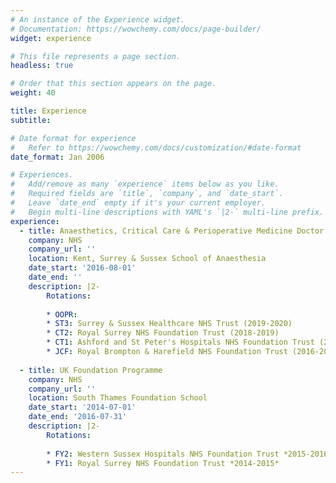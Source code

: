 ```yaml
---
# An instance of the Experience widget.
# Documentation: https://wowchemy.com/docs/page-builder/
widget: experience

# This file represents a page section.
headless: true

# Order that this section appears on the page.
weight: 40

title: Experience
subtitle:

# Date format for experience
#   Refer to https://wowchemy.com/docs/customization/#date-format
date_format: Jan 2006

# Experiences.
#   Add/remove as many `experience` items below as you like.
#   Required fields are `title`, `company`, and `date_start`.
#   Leave `date_end` empty if it's your current employer.
#   Begin multi-line descriptions with YAML's `|2-` multi-line prefix.
experience:
  - title: Anaesthetics, Critical Care & Perioperative Medicine Doctor
    company: NHS
    company_url: ''
    location: Kent, Surrey & Sussex School of Anaesthesia
    date_start: '2016-08-01'
    date_end: ''
    description: |2-
        Rotations:
        
        * OOPR:
        * ST3: Surrey & Sussex Healthcare NHS Trust (2019-2020)
        * CT2: Royal Surrey NHS Foundation Trust (2018-2019)
        * CT1: Ashford and St Peter's Hospitals NHS Foundation Trust (2017-2018)
        * JCF: Royal Brompton & Harefield NHS Foundation Trust (2016-2017)
        
  - title: UK Foundation Programme
    company: NHS
    company_url: ''
    location: South Thames Foundation School
    date_start: '2014-07-01'
    date_end: '2016-07-31'
    description: |2-
        Rotations:
        
        * FY2: Western Sussex Hospitals NHS Foundation Trust *2015-2016*
        * FY1: Royal Surrey NHS Foundation Trust *2014-2015*
---
```

